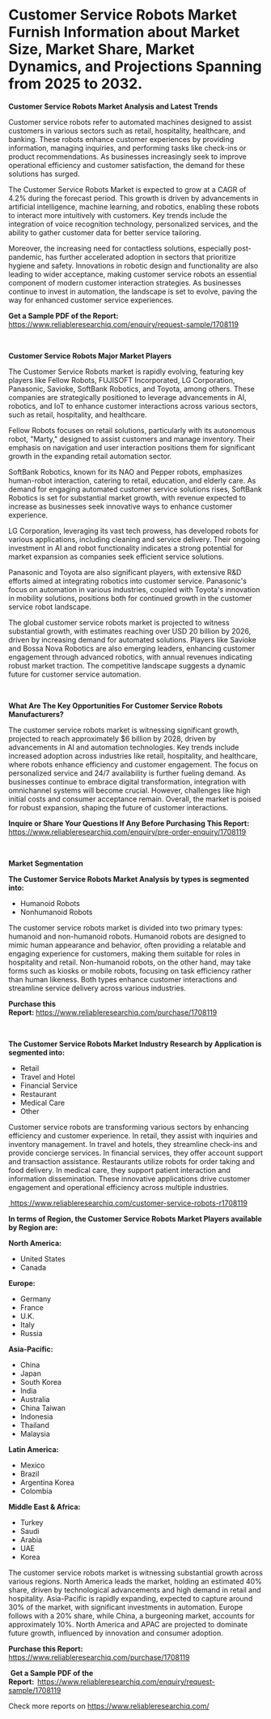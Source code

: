 <p><h1>Customer Service Robots Market Furnish Information about Market Size, Market Share, Market Dynamics, and Projections Spanning from 2025 to 2032.</h1></p><p><strong>Customer Service Robots Market Analysis and Latest Trends</strong></p>
<p><p>Customer service robots refer to automated machines designed to assist customers in various sectors such as retail, hospitality, healthcare, and banking. These robots enhance customer experiences by providing information, managing inquiries, and performing tasks like check-ins or product recommendations. As businesses increasingly seek to improve operational efficiency and customer satisfaction, the demand for these solutions has surged.</p><p>The Customer Service Robots Market is expected to grow at a CAGR of 4.2% during the forecast period. This growth is driven by advancements in artificial intelligence, machine learning, and robotics, enabling these robots to interact more intuitively with customers. Key trends include the integration of voice recognition technology, personalized services, and the ability to gather customer data for better service tailoring.</p><p>Moreover, the increasing need for contactless solutions, especially post-pandemic, has further accelerated adoption in sectors that prioritize hygiene and safety. Innovations in robotic design and functionality are also leading to wider acceptance, making customer service robots an essential component of modern customer interaction strategies. As businesses continue to invest in automation, the landscape is set to evolve, paving the way for enhanced customer service experiences.</p></p>
<p><strong>Get a Sample PDF of the Report:&nbsp;</strong> <a href="https://www.reliableresearchiq.com/enquiry/request-sample/1708119?utm_campaign=2843&utm_medium=2&utm_source=Github&utm_content=ia&utm_term=08042025&utm_id=customer-service-robots">https://www.reliableresearchiq.com/enquiry/request-sample/1708119</a></p>
<p>&nbsp;</p>
<p><strong>Customer Service Robots Major Market Players</strong></p>
<p><p>The Customer Service Robots market is rapidly evolving, featuring key players like Fellow Robots, FUJISOFT Incorporated, LG Corporation, Panasonic, Savioke, SoftBank Robotics, and Toyota, among others. These companies are strategically positioned to leverage advancements in AI, robotics, and IoT to enhance customer interactions across various sectors, such as retail, hospitality, and healthcare.</p><p>Fellow Robots focuses on retail solutions, particularly with its autonomous robot, "Marty," designed to assist customers and manage inventory. Their emphasis on navigation and user interaction positions them for significant growth in the expanding retail automation sector.</p><p>SoftBank Robotics, known for its NAO and Pepper robots, emphasizes human-robot interaction, catering to retail, education, and elderly care. As demand for engaging automated customer service solutions rises, SoftBank Robotics is set for substantial market growth, with revenue expected to increase as businesses seek innovative ways to enhance customer experience.</p><p>LG Corporation, leveraging its vast tech prowess, has developed robots for various applications, including cleaning and service delivery. Their ongoing investment in AI and robot functionality indicates a strong potential for market expansion as companies seek efficient service solutions.</p><p>Panasonic and Toyota are also significant players, with extensive R&D efforts aimed at integrating robotics into customer service. Panasonic's focus on automation in various industries, coupled with Toyota's innovation in mobility solutions, positions both for continued growth in the customer service robot landscape.</p><p>The global customer service robots market is projected to witness substantial growth, with estimates reaching over USD 20 billion by 2026, driven by increasing demand for automated solutions. Players like Savioke and Bossa Nova Robotics are also emerging leaders, enhancing customer engagement through advanced robotics, with annual revenues indicating robust market traction. The competitive landscape suggests a dynamic future for customer service automation.</p></p>
<p>&nbsp;</p>
<p><strong>What Are The Key Opportunities For Customer Service Robots Manufacturers?</strong></p>
<p><p>The customer service robots market is witnessing significant growth, projected to reach approximately $6 billion by 2028, driven by advancements in AI and automation technologies. Key trends include increased adoption across industries like retail, hospitality, and healthcare, where robots enhance efficiency and customer engagement. The focus on personalized service and 24/7 availability is further fueling demand. As businesses continue to embrace digital transformation, integration with omnichannel systems will become crucial. However, challenges like high initial costs and consumer acceptance remain. Overall, the market is poised for robust expansion, shaping the future of customer interactions.</p></p>
<p><strong>Inquire or Share Your Questions If Any Before Purchasing This Report:</strong> <a href="https://www.reliableresearchiq.com/enquiry/pre-order-enquiry/1708119?utm_campaign=2843&utm_medium=2&utm_source=Github&utm_content=ia&utm_term=08042025&utm_id=customer-service-robots">https://www.reliableresearchiq.com/enquiry/pre-order-enquiry/1708119</a></p>
<p>&nbsp;</p>
<p><strong>Market Segmentation</strong></p>
<p><strong>The Customer Service Robots Market Analysis by types is segmented into:</strong></p>
<p><ul><li>Humanoid Robots</li><li>Nonhumanoid Robots</li></ul></p>
<p><p>The customer service robots market is divided into two primary types: humanoid and non-humanoid robots. Humanoid robots are designed to mimic human appearance and behavior, often providing a relatable and engaging experience for customers, making them suitable for roles in hospitality and retail. Non-humanoid robots, on the other hand, may take forms such as kiosks or mobile robots, focusing on task efficiency rather than human likeness. Both types enhance customer interactions and streamline service delivery across various industries.</p></p>
<p><strong>Purchase this Report:&nbsp;</strong><a href="https://www.reliableresearchiq.com/purchase/1708119?utm_campaign=2843&utm_medium=2&utm_source=Github&utm_content=ia&utm_term=08042025&utm_id=customer-service-robots">https://www.reliableresearchiq.com/purchase/1708119</a></p>
<p>&nbsp;</p>
<p><strong>The Customer Service Robots Market Industry Research by Application is segmented into:</strong></p>
<p><ul><li>Retail</li><li>Travel and Hotel</li><li>Financial Service</li><li>Restaurant</li><li>Medical Care</li><li>Other</li></ul></p>
<p><p>Customer service robots are transforming various sectors by enhancing efficiency and customer experience. In retail, they assist with inquiries and inventory management. In travel and hotels, they streamline check-ins and provide concierge services. In financial services, they offer account support and transaction assistance. Restaurants utilize robots for order taking and food delivery. In medical care, they support patient interaction and information dissemination. These innovative applications drive customer engagement and operational efficiency across multiple industries.</p></p>
<p><a href="https://www.reliableresearchiq.com/customer-service-robots-r1708119?utm_campaign=2843&utm_medium=2&utm_source=Github&utm_content=ia&utm_term=08042025&utm_id=customer-service-robots">&nbsp;https://www.reliableresearchiq.com/customer-service-robots-r1708119</a></p>
<p><strong>In terms of Region, the Customer Service Robots Market Players available by Region are:</strong></p>
<p>
    <p> <strong> North America: </strong>
        <ul>
            <li>United States</li>
            <li>Canada</li>
        </ul>
        </p> 
    <p> <strong> Europe: </strong>
        <ul>
            <li>Germany</li>
            <li>France</li>
            <li>U.K.</li>
            <li>Italy</li>
            <li>Russia</li>
        </ul>
        </p> 
    <p> <strong> Asia-Pacific: </strong>
        <ul>
            <li>China</li>
            <li>Japan</li>
            <li>South Korea</li>
            <li>India</li>
            <li>Australia</li>
            <li>China Taiwan</li>
            <li>Indonesia</li>
            <li>Thailand</li>
            <li>Malaysia</li>
        </ul>
        </p> 
    <p> <strong> Latin America: </strong>
        <ul>
            <li>Mexico</li>
            <li>Brazil</li>
            <li>Argentina Korea</li>
            <li>Colombia</li>
        </ul>
        </p> 
    <p> <strong> Middle East & Africa: </strong>
        <ul>
            <li>Turkey</li>
            <li>Saudi</li>
            <li>Arabia</li>
            <li>UAE</li>
            <li>Korea</li>
        </ul>
    </p>
    </p>
<p><p>The customer service robots market is witnessing substantial growth across various regions. North America leads the market, holding an estimated 40% share, driven by technological advancements and high demand in retail and hospitality. Asia-Pacific is rapidly expanding, expected to capture around 30% of the market, with significant investments in automation. Europe follows with a 20% share, while China, a burgeoning market, accounts for approximately 10%. North America and APAC are projected to dominate future growth, influenced by innovation and consumer adoption.</p></p>
<p><strong>Purchase this Report: </strong><a href="https://www.reliableresearchiq.com/purchase/1708119?utm_campaign=2843&utm_medium=2&utm_source=Github&utm_content=ia&utm_term=08042025&utm_id=customer-service-robots">https://www.reliableresearchiq.com/purchase/1708119</a></p>
<p>&nbsp;<strong>Get a Sample PDF of the Report:&nbsp;&nbsp;</strong><a href="https://www.reliableresearchiq.com/enquiry/request-sample/1708119?utm_campaign=2843&utm_medium=2&utm_source=Github&utm_content=ia&utm_term=08042025&utm_id=customer-service-robots">https://www.reliableresearchiq.com/enquiry/request-sample/1708119</a></p>
<p><strong></strong></p>
<p>Check more reports on <a href="https://www.reliableresearchiq.com/?utm_campaign=2843&utm_medium=2&utm_source=Github&utm_content=ia&utm_term=08042025&utm_id=customer-service-robots">https://www.reliableresearchiq.com/</a></p>